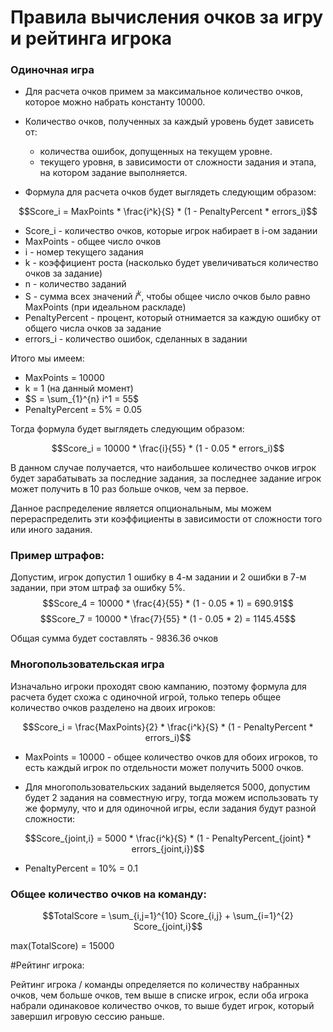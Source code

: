 
# Правила вычисления очков за игру и рейтинга игрока

### Одиночная игра

- Для расчета очков примем за максимальное количество очков,
которое можно набрать константу 10000.

- Количество очков, полученных за каждый уровень будет зависеть от:
  - количества ошибок, допущенных на текущем уровне.
  - текущего уровня, в зависимости от сложности задания и этапа,
   на котором задание выполняется.

- Формула для расчета очков будет выглядеть следующим образом:


$$Score_i = MaxPoints * \frac{i^k}{S} * (1 - PenaltyPercent * errors_i)$$

- Score_i - количество очков, которые игрок набирает в i-ом задании
- MaxPoints - общее число очков
- i - номер текущего задания
- k - коэффициент роста (насколько будет увеличиваться количество очков за задание)
- n - количество заданий
- S - сумма всех значений $i^k$, чтобы общее число очков было равно MaxPoints
  (при идеальном раскладе)
- PenaltyPercent - процент, который отнимается за каждую ошибку
  от общего числа очков за задание
- errors_i - количество ошибок, сделанных в задании

Итого мы имеем:
- MaxPoints = 10000
- k = 1 (на данный момент)
- $S = \sum_{1}^{n} i^1 = 55$
- PenaltyPercent = 5% = 0.05

Тогда формула будет выглядеть следующим образом:

$$Score_i = 10000 * \frac{i}{55} * (1 - 0.05 * errors_i)$$

В данном случае получается, что наибольшее количество очков игрок будет
зарабатывать за последние задания, за последнее задание игрок может получить
в 10 раз больше очков, чем за первое.

Данное распределение является опциональным, мы можем перераспределить эти
коэффициенты в зависимости от сложности того или иного задания.

### Пример штрафов:
Допустим, игрок допустил 1 ошибку в 4-м задании и 2 ошибки в 7-м задании,
при этом штраф за ошибку 5%.
$$Score_4 = 10000 * \frac{4}{55} * (1 - 0.05 * 1) = 690.91$$
$$Score_7 = 10000 * \frac{7}{55} * (1 - 0.05 * 2) = 1145.45$$

Общая сумма будет составлять - 9836.36 очков

### Многопользовательская игра

Изначально игроки проходят свою кампанию, поэтому формула для расчета будет
схожа с одиночной игрой, только теперь общее количество очков разделено на
двоих игроков:

$$Score_i = \frac{MaxPoints}{2} * \frac{i^k}{S} * (1 - PenaltyPercent * errors_i)$$

- MaxPoints = 10000 - общее количество очков для обоих игроков, то есть
  каждый игрок по отдельности может получить 5000 очков.

- Для многопользовательских заданий выделяется 5000, допустим будет 2 задания
 на совместную игру, тогда можем использовать ту же формулу, что и для
 одиночной игры, если задания будут разной сложности:

$$Score_{joint,i} = 5000 * \frac{i^k}{S} * (1 - PenaltyPercent_{joint} * errors_{joint,i})$$
- PenaltyPercent = 10% = 0.1

### Общее количество очков на команду:

$$TotalScore = \sum_{i,j=1}^{10} Score_{i,j} + \sum_{i=1}^{2} Score_{joint,i}$$

max(TotalScore) = 15000

#Рейтинг игрока:

Рейтинг игрока / команды определяется по количеству набранных очков, чем больше очков, тем выше в списке игрок,
если оба игрока набрали одинаковое количество очков, то выше будет игрок, который завершил игровую сессию раньше.



